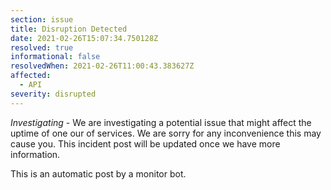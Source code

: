 ```yaml
---
section: issue
title: Disruption Detected
date: 2021-02-26T15:07:34.750128Z
resolved: true
informational: false
resolvedWhen: 2021-02-26T11:00:43.383627Z
affected:
  - API
severity: disrupted
---
```

*Investigating* - We are investigating a potential issue that might affect the uptime of one our of services. We are sorry for any inconvenience this may cause you. This incident post will be updated once we have more information.

This is an automatic post by a monitor bot.
        